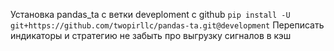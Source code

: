 Установка pandas_ta с ветки deveploment с github
```pip install -U git+https://github.com/twopirllc/pandas-ta.git@development```
Переписать индикаторы и стратегию  не забыть про выгрузку сигналов в кэш
